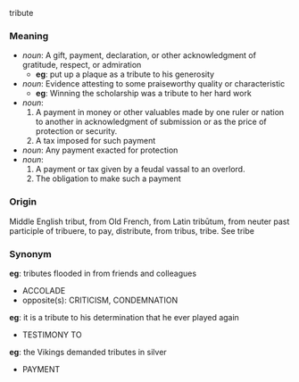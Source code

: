 tribute
### Meaning
+ _noun_: A gift, payment, declaration, or other acknowledgment of gratitude, respect, or admiration
    + __eg__: put up a plaque as a tribute to his generosity
+ _noun_: Evidence attesting to some praiseworthy quality or characteristic
    + __eg__: Winning the scholarship was a tribute to her hard work
+ _noun_:
   1. A payment in money or other valuables made by one ruler or nation to another in acknowledgment of submission or as the price of protection or security.
   2. A tax imposed for such payment
+ _noun_: Any payment exacted for protection
+ _noun_:
   1. A payment or tax given by a feudal vassal to an overlord.
   2. The obligation to make such a payment

### Origin

Middle English tribut, from Old French, from Latin tribūtum, from neuter past participle of tribuere, to pay, distribute, from tribus, tribe. See tribe

### Synonym

__eg__: tributes flooded in from friends and colleagues

+ ACCOLADE
+ opposite(s): CRITICISM, CONDEMNATION

__eg__: it is a tribute to his determination that he ever played again

+ TESTIMONY TO

__eg__: the Vikings demanded tributes in silver

+ PAYMENT


